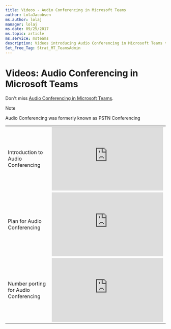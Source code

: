 ```yaml
---
title: Videos - Audio Conferencing in Microsoft Teams
author: LolaJacobsen
ms.author: lolaj
manager: lolaj
ms.date: 09/25/2017
ms.topic: article
ms.service: msteams
description: Videos introducing Audio Conferencing in Microsoft Teams to the IT admin.
Set_Free_Tag: Strat_MT_TeamsAdmin
---
```


Videos: Audio Conferencing in Microsoft Teams
=============================================

Don't miss [Audio Conferencing in Microsoft Teams](audio-conferencing.md).

> [!NOTE]
> Audio Conferencing was formerly known as PSTN Conferencing


|  |  |
|---------|---------|
| Introduction to Audio Conferencing   | <iframe width="350" height="200" src="https://www.youtube.com/embed/AGPvaW4Vg0o" frameborder="0" allowfullscreen></iframe>   |
| Plan for Audio Conferencing  | <iframe width="350" height="200" src="https://www.youtube.com/embed/AWbuvcWcYIc" frameborder="0" allowfullscreen></iframe>   |
| Number porting for Audio Conferencing | <iframe width="350" height="200" src="https://www.youtube.com/embed/5k0C21KAsns" frameborder="0" allowfullscreen></iframe>  |



